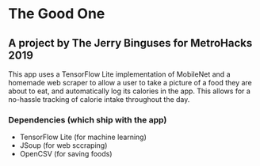# The Good One

## A project by The Jerry Binguses for MetroHacks 2019

This app uses a TensorFlow Lite implementation of MobileNet and a homemade web scraper to allow a user to take a picture of a food they are about to eat, and automatically log its calories in the app. This allows for a no-hassle tracking of calorie intake throughout the day.

### Dependencies (which ship with the app)

- TensorFlow Lite (for machine learning)
- JSoup (for web sccraping)
- OpenCSV (for saving foods)